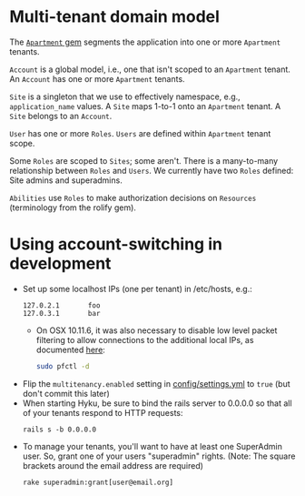 # Multi-tenant domain model

The [`Apartment` gem](https://github.com/influitive/apartment) segments the application into one or more `Apartment` tenants.

`Account` is a global model, i.e., one that isn't scoped to an `Apartment` tenant. An `Account` has one or more `Apartment` tenants.

`Site` is a singleton that we use to effectively namespace, e.g., `application_name` values. A `Site` maps 1-to-1 onto an `Apartment` tenant. A `Site` belongs to an `Account`.

`User` has one or more `Roles`. `Users` are defined within `Apartment` tenant scope.

Some `Roles` are scoped to `Sites`; some aren't. There is a many-to-many relationship between `Roles` and `Users`. We currently have two `Roles` defined: Site admins and superadmins.

`Abilities` use `Roles` to make authorization decisions on `Resources` (terminology from the rolify gem).

# Using account-switching in development

* Set up some localhost IPs (one per tenant) in /etc/hosts, e.g.:
  ```
  127.0.2.1       foo
  127.0.3.1       bar
  ```
  * On OSX 10.11.6, it was also necessary to disable low level packet filtering to allow connections to the additional local IPs, as documented [here](https://gist.github.com/atz/0fb87891dd11d291d282947e4607fed9):
     ```bash
     sudo pfctl -d
     ```
* Flip the `multitenancy.enabled` setting in [config/settings.yml](https://github.com/projecthydra-labs/hybox/blob/master/config/settings.yml#L2) to `true` (but don't commit this later)
* When starting Hyku, be sure to bind the rails server to 0.0.0.0 so that all of your tenants respond to HTTP requests: 
  ```
  rails s -b 0.0.0.0
  ```
* To manage your tenants, you'll want to have at least one SuperAdmin user. So, grant one of your users "superadmin" rights. (Note: The square brackets around the email address are 
required)
  ```
  rake superadmin:grant[user@email.org]
  ```
